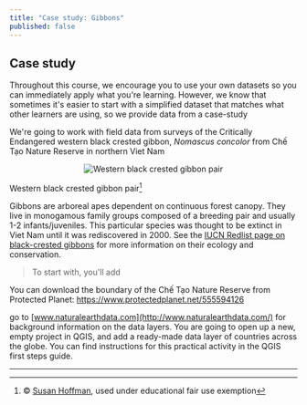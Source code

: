 ```yaml
---
title: "Case study: Gibbons" 
published: false
---
```



## Case study

Throughout this course, we encourage you to use your own datasets so you can immediately apply what you're learning.  However, we know that sometimes it's easier to start with a simplified dataset that matches what other learners are using, so we provide data from a case-study

We're going to work with field data from surveys of the Critically Endangered western black crested gibbon, *Nomascus concolor* from Chế Tạo Nature Reserve in northern Viet Nam

<center><img src="{{site.baseurl}}/src/img/blackCrestedGibbons_Hoffman.jpg" alt="Western black crested gibbon pair"></center>

Western black crested gibbon pair[^1]


Gibbons are arboreal apes dependent on continuous forest canopy.  They live in monogamous family groups composed of a breeding pair and usually 1-2 infants/juveniles.  This particular species was thought to be extinct in Viet Nam until it was rediscovered in 2000.  See the [IUCN Redlist page on black-crested gibbons](https://www.iucnredlist.org/species/39775/17968556) for more information on their ecology and conservation.  

> To start with, you'll add 




You can download the boundary of the Chế Tạo Nature Reserve from Protected Planet: https://www.protectedplanet.net/555594126


go to
[www.naturalearthdata.com](http://www.naturalearthdata.com/) for
background information on the data layers. You are going to open up a
new, empty project in QGIS, and add a ready-made data layer of countries
across the globe. You can find instructions for this practical activity
in the QGIS first steps guide.


---
[^1]: :copyright: [Susan Hoffman](http://zoology.muohio.edu/hoffman/), used under educational fair use exemption